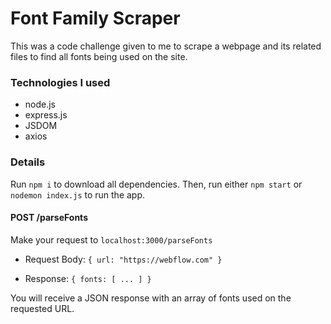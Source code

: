 # Font Family Scraper

This was a code challenge given to me to scrape a webpage and its related files to find all fonts being used on the site.

### Technologies I used

- node.js
- express.js
- JSDOM
- axios

### Details

Run `npm i` to download all dependencies. Then, run either `npm start` or `nodemon index.js` to run the app. 


#### POST /parseFonts
  Make your request to `localhost:3000/parseFonts`
  
  - Request Body: `{ url: "https://webflow.com" }`

  - Response: `{ fonts: [ ... ] }`

You will receive a JSON response with an array of fonts used on the requested URL.

